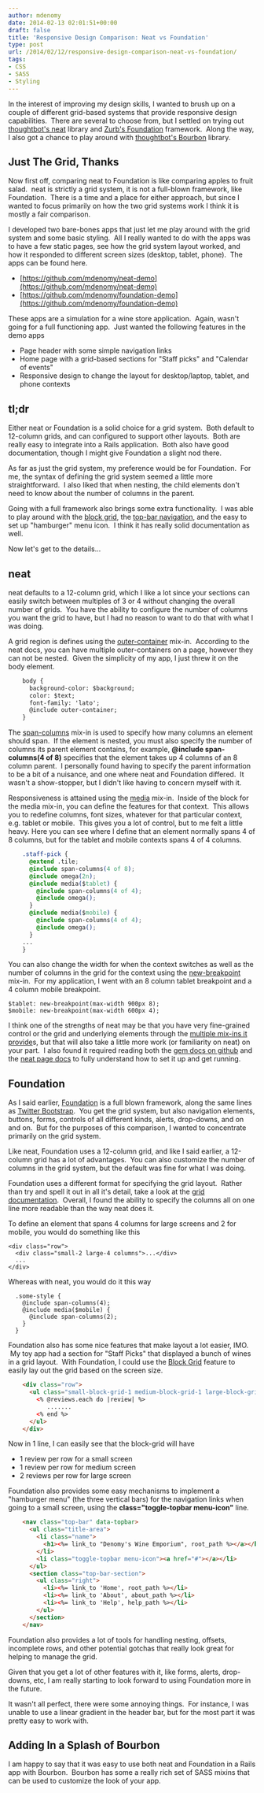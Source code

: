 ```yaml
---
author: mdenomy
date: 2014-02-13 02:01:51+00:00
draft: false
title: 'Responsive Design Comparison: Neat vs Foundation'
type: post
url: /2014/02/12/responsive-design-comparison-neat-vs-foundation/
tags:
- CSS
- SASS
- Styling
---
```


In the interest of improving my design skills, I wanted to brush up on a couple of different grid-based systems that provide responsive design capabilities.  There are several to choose from, but I settled on trying out [thoughtbot's neat](http://neat.bourbon.io/) library and [Zurb's Foundation](http://foundation.zurb.com/) framework.  Along the way, I also got a chance to play around with [thoughtbot's Bourbon](http://bourbon.io/) library.


## Just The Grid, Thanks


Now first off, comparing neat to Foundation is like comparing apples to fruit salad.  neat is strictly a grid system, it is not a full-blown framework, like Foundation.  There is a time and a place for either approach, but since I wanted to focus primarily on how the two grid systems work I think it is mostly a fair comparison.

I developed two bare-bones apps that just let me play around with the grid system and some basic styling.  All I really wanted to do with the apps was to have a few static pages, see how the grid system layout worked, and how it responded to different screen sizes (desktop, tablet, phone).  The apps can be found here.

  * [https://github.com/mdenomy/neat-demo](https://github.com/mdenomy/neat-demo)
  * [https://github.com/mdenomy/foundation-demo](https://github.com/mdenomy/foundation-demo)

These apps are a simulation for a wine store application.  Again, wasn't going for a full functioning app.  Just wanted the following features in the demo apps

  * Page header with some simple navigation links
  * Home page with a grid-based sections for "Staff picks" and "Calendar of events"
  * Responsive design to change the layout for desktop/laptop, tablet, and phone contexts

## tl;dr

Either neat or Foundation is a solid choice for a grid system.  Both default to 12-column grids, and can configured to support other layouts.  Both are really easy to integrate into a Rails application.  Both also have good documentation, though I might give Foundation a slight nod there.

As far as just the grid system, my preference would be for Foundation.  For me, the syntax of defining the grid system seemed a little more straightforward.  I also liked that when nesting, the child elements don't need to know about the number of columns in the parent.

Going with a full framework also brings some extra functionality.  I was able to play around with the [block grid](http://foundation.zurb.com/docs/components/block_grid.html), the [top-bar navigation](http://foundation.zurb.com/docs/components/topbar.html), and the easy to set up "hamburger" menu icon.  I think it has really solid documentation as well.

Now let's get to the details...

## neat


neat defaults to a 12-column grid, which I like a lot since your sections can easily switch between multiples of 3 or 4 without changing the overall number of grids.  You have the ability to configure the number of columns you want the grid to have, but I had no reason to want to do that with what I was doing.

A grid region is defines using the [outer-container](http://neat.bourbon.io/docs/#outer-container) mix-in.  According to the neat docs, you can have multiple outer-containers on a page, however they can not be nested.  Given the simplicity of my app, I just threw it on the body element.

``` html
    body {
      background-color: $background;
      color: $text;
      font-family: 'lato';
      @include outer-container;
    }
```

The [span-columns](http://neat.bourbon.io/docs/#span-columns) mix-in is used to specify how many columns an element should span.  If the element is nested, you must also specify the number of columns its parent element contains, for example, **@include span-columns(4 of 8)** specifies that the element takes up 4 columns of an 8 column parent.  I personally found having to specify the parent information to be a bit of a nuisance, and one where neat and Foundation differed.  It wasn't a show-stopper, but I didn't like having to concern myself with it.

Responsiveness is attained using the [media](http://neat.bourbon.io/docs/#media) mix-in.  Inside of the block for the media mix-in, you can define the features for that context.  This allows you to redefine columns, font sizes, whatever for that particular context, e.g. tablet or mobile.  This gives you a lot of control, but to me felt a little heavy. Here you can see where I define that an element normally spans 4 of 8 columns, but for the tablet and mobile contexts spans 4 of 4 columns.

``` css
    .staff-pick {
      @extend .tile;
      @include span-columns(4 of 8);
      @include omega(2n);
      @include media($tablet) {
        @include span-columns(4 of 4);
        @include omega();
      }
      @include media($mobile) {
        @include span-columns(4 of 4);
        @include omega();
      }
    ...
    }

```

You can also change the width for when the context switches as well as the number of columns in the grid for the context using the [new-breakpoint](http://neat.bourbon.io/docs/#new-breakpoint) mix-in.  For my application, I went with an 8 column tablet breakpoint and a 4 column mobile breakpoint.

    
    $tablet: new-breakpoint(max-width 900px 8);
    $mobile: new-breakpoint(max-width 600px 4);


I think one of the strengths of neat may be that you have very fine-grained control or the grid and underlying elements through the [multiple mix-ins it provide](http://neat.bourbon.io/docs/)s, but that will also take a little more work (or familiarity on neat) on your part.  I also found it required reading both the [gem docs on github](https://github.com/thoughtbot/neat) and the [neat page docs](http://neat.bourbon.io/docs/) to fully understand how to set it up and get running.


## Foundation


As I said earlier, [Foundation](http://foundation.zurb.com/) is a full blown framework, along the same lines as [Twitter Bootstrap](http://getbootstrap.com/).  You get the grid system, but also navigation elements, buttons, forms, controls of all different kinds, alerts, drop-downs, and on and on.  But for the purposes of this comparison, I wanted to concentrate primarily on the grid system.

Like neat, Foundation uses a 12-column grid, and like I said earlier, a 12-column grid has a lot of advantages.  You can also customize the number of columns in the grid system, but the default was fine for what I was doing.

Foundation uses a different format for specifying the grid layout.  Rather than try and spell it out in all it's detail, take a look at the [grid documentation](http://foundation.zurb.com/docs/components/grid.html).  Overall, I found the ability to specify the columns all on one line more readable than the way neat does it.

To define an element that spans 4 columns for large screens and 2 for mobile, you would do something like this

    
    <div class="row"> 
      <div class="small-2 large-4 columns">...</div>
      ...
    </div>


Whereas with neat, you would do it this way

    
      .some-style {
        @include span-columns(4);
        @include media($mobile) {
          @include span-columns(2);
        }
      }


Foundation also has some nice features that make layout a lot easier, IMO.  My toy app had a section for "Staff Picks" that displayed a bunch of wines in a grid layout.  With Foundation, I could use the [Block Grid](http://foundation.zurb.com/docs/components/block_grid.html) feature to easily lay out the grid based on the screen size.

``` html  
    <div class="row">
      <ul class="small-block-grid-1 medium-block-grid-1 large-block-grid-2">
        <% @reviews.each do |review| %>
           .......
        <% end %>
      </ul>
    </div>
```

Now in 1 line, I can easily see that the block-grid will have

  * 1 review per row for a small screen
  * 1 review per row for medium screen
  * 2 reviews per row for large screen

Foundation also provides some easy mechanisms to implement a "hamburger menu" (the three vertical bars) for the navigation links when going to a small screen, using the **class="toggle-topbar menu-icon"** line.

``` html   
    <nav class="top-bar" data-topbar>
      <ul class="title-area">
        <li class="name">
          <h1><%= link_to "Denomy's Wine Emporium", root_path %></a></h1>
        </li>
        <li class="toggle-topbar menu-icon"><a href="#"></a></li>
      </ul>
      <section class="top-bar-section">
        <ul class="right">
          <li><%= link_to 'Home', root_path %></li>
          <li><%= link_to 'About', about_path %></li>
          <li><%= link_to 'Help', help_path %></li>
        </ul>
      </section>
    </nav>
```

Foundation also provides a lot of tools for handling nesting, offsets, incomplete rows, and other potential gotchas that really look great for helping to manage the grid.

Given that you get a lot of other features with it, like forms, alerts, drop-downs, etc, I am really starting to look forward to using Foundation more in the future.

It wasn't all perfect, there were some annoying things.  For instance, I was unable to use a linear gradient in the header bar, but for the most part it was pretty easy to work with.

## Adding In a Splash of Bourbon

I am happy to say that it was easy to use both neat and Foundation in a Rails app with Bourbon.  Bourbon has some a really rich set of SASS mixins that can be used to customize the look of your app.

